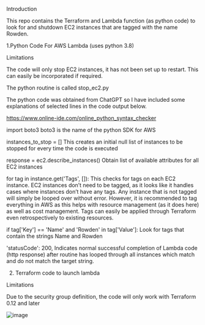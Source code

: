 Introduction

This repo contains the Terraform and Lambda function (as python code) to look for and shutdown EC2 instances that are tagged with the name Rowden.

1.Python Code For AWS Lambda (uses python 3.8)

Limitations

The code will only stop EC2 instances, it has not been set up to restart. This can easily be incorporated if required. 

The python routine is called stop_ec2.py

The python code was obtained from ChatGPT so I have included some explanations of selected lines in the code output below. 

https://www.online-ide.com/online_python_syntax_checker

import boto3
boto3 is the name of the python SDK for AWS

instances_to_stop = []
This creates an initial null list of instances to be stopped for every time the code is executed

response = ec2.describe_instances()
Obtain list of available attributes for all EC2 instances

for tag in instance.get('Tags', []):
This checks for tags on each EC2 instance. EC2 instances don’t need to be tagged, as it looks like it handles cases where instances don’t have any tags. Any instance that is not tagged will simply be looped over without error. However, it is recommended to tag everything in AWS as this helps with resource management (as it does here) as well as cost management. Tags can easily be applied through Terraform even retrospectively to existing resources. 

if tag['Key'] == 'Name' and 'Rowden' in tag['Value']:
Look for tags that contain the strings Name and Rowden

'statusCode': 200, 
Indicates normal successful completion of Lambda code (http response) after routine has looped through all instances which match and do not match the target string. 


2. Terraform code to launch lambda

Limitations

Due to the security group definition, the code will only work with Terraform 0.12 and later



![image](https://github.com/fkn-123/Rowden/assets/116656493/671d3539-1407-42cd-8cff-f1d9b99ad8e9)
